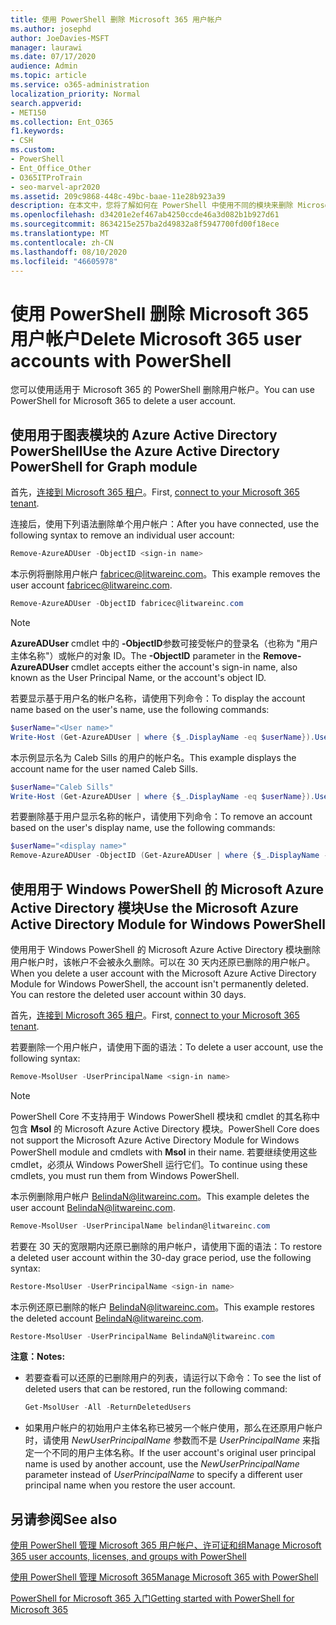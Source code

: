 ```yaml
---
title: 使用 PowerShell 删除 Microsoft 365 用户帐户
ms.author: josephd
author: JoeDavies-MSFT
manager: laurawi
ms.date: 07/17/2020
audience: Admin
ms.topic: article
ms.service: o365-administration
localization_priority: Normal
search.appverid:
- MET150
ms.collection: Ent_O365
f1.keywords:
- CSH
ms.custom:
- PowerShell
- Ent_Office_Other
- O365ITProTrain
- seo-marvel-apr2020
ms.assetid: 209c9868-448c-49bc-baae-11e28b923a39
description: 在本文中，您将了解如何在 PowerShell 中使用不同的模块来删除 Microsoft 365 用户帐户。
ms.openlocfilehash: d34201e2ef467ab4250ccde46a3d082b1b927d61
ms.sourcegitcommit: 8634215e257ba2d49832a8f5947700fd00f18ece
ms.translationtype: MT
ms.contentlocale: zh-CN
ms.lasthandoff: 08/10/2020
ms.locfileid: "46605978"
---
```

# <a name="delete-microsoft-365-user-accounts-with-powershell"></a><span data-ttu-id="57e05-103">使用 PowerShell 删除 Microsoft 365 用户帐户</span><span class="sxs-lookup"><span data-stu-id="57e05-103">Delete Microsoft 365 user accounts with PowerShell</span></span>

<span data-ttu-id="57e05-104">您可以使用适用于 Microsoft 365 的 PowerShell 删除用户帐户。</span><span class="sxs-lookup"><span data-stu-id="57e05-104">You can use PowerShell for Microsoft 365 to delete a user account.</span></span>
   
## <a name="use-the-azure-active-directory-powershell-for-graph-module"></a><span data-ttu-id="57e05-105">使用用于图表模块的 Azure Active Directory PowerShell</span><span class="sxs-lookup"><span data-stu-id="57e05-105">Use the Azure Active Directory PowerShell for Graph module</span></span>

<span data-ttu-id="57e05-106">首先，[连接到 Microsoft 365 租户](connect-to-office-365-powershell.md#connect-with-the-azure-active-directory-powershell-for-graph-module)。</span><span class="sxs-lookup"><span data-stu-id="57e05-106">First, [connect to your Microsoft 365 tenant](connect-to-office-365-powershell.md#connect-with-the-azure-active-directory-powershell-for-graph-module).</span></span>

<span data-ttu-id="57e05-107">连接后，使用下列语法删除单个用户帐户：</span><span class="sxs-lookup"><span data-stu-id="57e05-107">After you have connected, use the following syntax to remove an individual user account:</span></span>
  
```powershell
Remove-AzureADUser -ObjectID <sign-in name>
```

<span data-ttu-id="57e05-108">本示例将删除用户帐户 fabricec@litwareinc.com。</span><span class="sxs-lookup"><span data-stu-id="57e05-108">This example removes the user account fabricec@litwareinc.com.</span></span>
  
```powershell
Remove-AzureADUser -ObjectID fabricec@litwareinc.com
```

> [!NOTE]
> <span data-ttu-id="57e05-109">**AzureADUser** cmdlet 中的 **-ObjectID**参数可接受帐户的登录名（也称为 "用户主体名称"）或帐户的对象 ID。</span><span class="sxs-lookup"><span data-stu-id="57e05-109">The **-ObjectID** parameter in the **Remove-AzureADUser** cmdlet accepts either the account's sign-in name, also known as the User Principal Name, or the account's object ID.</span></span>
  
<span data-ttu-id="57e05-110">若要显示基于用户名的帐户名称，请使用下列命令：</span><span class="sxs-lookup"><span data-stu-id="57e05-110">To display the account name based on the user's name, use the following commands:</span></span>
  
```powershell
$userName="<User name>"
Write-Host (Get-AzureADUser | where {$_.DisplayName -eq $userName}).UserPrincipalName
```

<span data-ttu-id="57e05-111">本示例显示名为 Caleb Sills 的用户的帐户名。</span><span class="sxs-lookup"><span data-stu-id="57e05-111">This example displays the account name for the user named Caleb Sills.</span></span>
  
```powershell
$userName="Caleb Sills"
Write-Host (Get-AzureADUser | where {$_.DisplayName -eq $userName}).UserPrincipalName
```

<span data-ttu-id="57e05-112">若要删除基于用户显示名称的帐户，请使用下列命令：</span><span class="sxs-lookup"><span data-stu-id="57e05-112">To remove an account based on the user's display name, use the following commands:</span></span>
  
```powershell
$userName="<display name>"
Remove-AzureADUser -ObjectID (Get-AzureADUser | where {$_.DisplayName -eq $userName}).UserPrincipalName
```

## <a name="use-the-microsoft-azure-active-directory-module-for-windows-powershell"></a><span data-ttu-id="57e05-113">使用用于 Windows PowerShell 的 Microsoft Azure Active Directory 模块</span><span class="sxs-lookup"><span data-stu-id="57e05-113">Use the Microsoft Azure Active Directory Module for Windows PowerShell</span></span>

<span data-ttu-id="57e05-p101">使用用于 Windows PowerShell 的 Microsoft Azure Active Directory 模块删除用户帐户时，该帐户不会被永久删除。可以在 30 天内还原已删除的用户帐户。</span><span class="sxs-lookup"><span data-stu-id="57e05-p101">When you delete a user account with the Microsoft Azure Active Directory Module for Windows PowerShell, the account isn't permanently deleted. You can restore the deleted user account within 30 days.</span></span>

<span data-ttu-id="57e05-116">首先，[连接到 Microsoft 365 租户](connect-to-office-365-powershell.md#connect-with-the-microsoft-azure-active-directory-module-for-windows-powershell)。</span><span class="sxs-lookup"><span data-stu-id="57e05-116">First, [connect to your Microsoft 365 tenant](connect-to-office-365-powershell.md#connect-with-the-microsoft-azure-active-directory-module-for-windows-powershell).</span></span>

<span data-ttu-id="57e05-117">若要删除一个用户帐户，请使用下面的语法：</span><span class="sxs-lookup"><span data-stu-id="57e05-117">To delete a user account, use the following syntax:</span></span>
  
```powershell
Remove-MsolUser -UserPrincipalName <sign-in name>
```

>[!Note]
><span data-ttu-id="57e05-118">PowerShell Core 不支持用于 Windows PowerShell 模块和 cmdlet 的其名称中包含 **Msol** 的 Microsoft Azure Active Directory 模块。</span><span class="sxs-lookup"><span data-stu-id="57e05-118">PowerShell Core does not support the Microsoft Azure Active Directory Module for Windows PowerShell module and cmdlets with **Msol** in their name.</span></span> <span data-ttu-id="57e05-119">若要继续使用这些 cmdlet，必须从 Windows PowerShell 运行它们。</span><span class="sxs-lookup"><span data-stu-id="57e05-119">To continue using these cmdlets, you must run them from Windows PowerShell.</span></span>
>

<span data-ttu-id="57e05-120">本示例删除用户帐户 BelindaN@litwareinc.com。</span><span class="sxs-lookup"><span data-stu-id="57e05-120">This example deletes the user account BelindaN@litwareinc.com.</span></span>
  
```powershell
Remove-MsolUser -UserPrincipalName belindan@litwareinc.com
```

<span data-ttu-id="57e05-121">若要在 30 天的宽限期内还原已删除的用户帐户，请使用下面的语法：</span><span class="sxs-lookup"><span data-stu-id="57e05-121">To restore a deleted user account within the 30-day grace period, use the following syntax:</span></span>
  
```powershell
Restore-MsolUser -UserPrincipalName <sign-in name>
```

<span data-ttu-id="57e05-122">本示例还原已删除的帐户 BelindaN@litwareinc.com。</span><span class="sxs-lookup"><span data-stu-id="57e05-122">This example restores the deleted account BelindaN@litwareinc.com.</span></span>
  
```powershell
Restore-MsolUser -UserPrincipalName BelindaN@litwareinc.com
```

 <span data-ttu-id="57e05-123">**注意：**</span><span class="sxs-lookup"><span data-stu-id="57e05-123">**Notes:**</span></span>
  
- <span data-ttu-id="57e05-124">若要查看可以还原的已删除用户的列表，请运行以下命令：</span><span class="sxs-lookup"><span data-stu-id="57e05-124">To see the list of deleted users that can be restored, run the following command:</span></span>
    
  ```powershell
  Get-MsolUser -All -ReturnDeletedUsers
  ```

- <span data-ttu-id="57e05-125">如果用户帐户的初始用户主体名称已被另一个帐户使用，那么在还原用户帐户时，请使用 _NewUserPrincipalName_ 参数而不是 _UserPrincipalName_ 来指定一个不同的用户主体名称。</span><span class="sxs-lookup"><span data-stu-id="57e05-125">If the user account's original user principal name is used by another account, use the _NewUserPrincipalName_ parameter instead of _UserPrincipalName_ to specify a different user principal name when you restore the user account.</span></span>


## <a name="see-also"></a><span data-ttu-id="57e05-126">另请参阅</span><span class="sxs-lookup"><span data-stu-id="57e05-126">See also</span></span>

[<span data-ttu-id="57e05-127">使用 PowerShell 管理 Microsoft 365 用户帐户、许可证和组</span><span class="sxs-lookup"><span data-stu-id="57e05-127">Manage Microsoft 365 user accounts, licenses, and groups with PowerShell</span></span>](manage-user-accounts-and-licenses-with-office-365-powershell.md)
  
[<span data-ttu-id="57e05-128">使用 PowerShell 管理 Microsoft 365</span><span class="sxs-lookup"><span data-stu-id="57e05-128">Manage Microsoft 365 with PowerShell</span></span>](manage-office-365-with-office-365-powershell.md)
  
[<span data-ttu-id="57e05-129">PowerShell for Microsoft 365 入门</span><span class="sxs-lookup"><span data-stu-id="57e05-129">Getting started with PowerShell for Microsoft 365</span></span>](getting-started-with-office-365-powershell.md)
